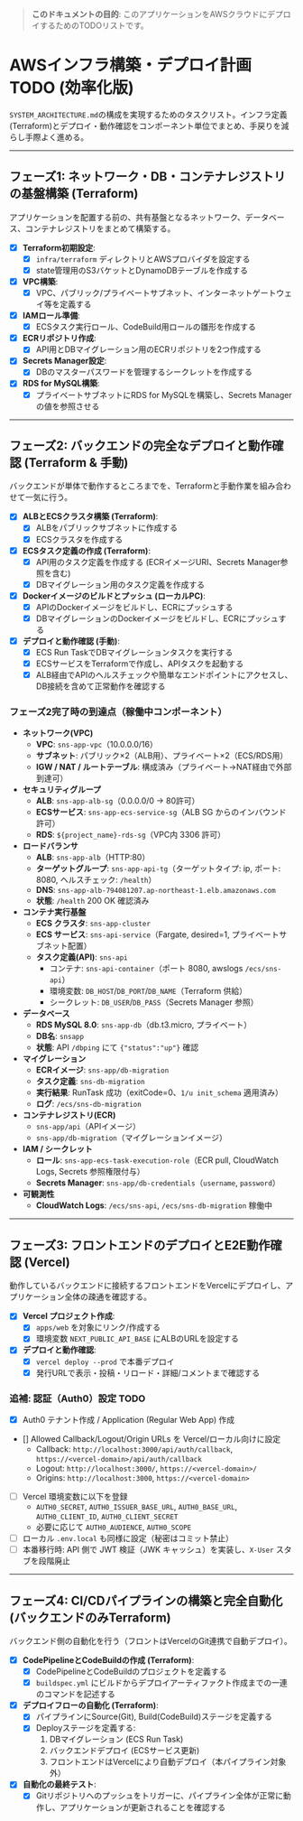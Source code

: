 > **このドキュメントの目的**: このアプリケーションをAWSクラウドにデプロイするためのTODOリストです。

# AWSインフラ構築・デプロイ計画 TODO (効率化版)

`SYSTEM_ARCHITECTURE.md`の構成を実現するためのタスクリスト。インフラ定義(Terraform)とデプロイ・動作確認をコンポーネント単位でまとめ、手戻りを減らし手際よく進める。

---

## フェーズ1: ネットワーク・DB・コンテナレジストリの基盤構築 (Terraform)

アプリケーションを配置する前の、共有基盤となるネットワーク、データベース、コンテナレジストリをまとめて構築する。

- [x] **Terraform初期設定**:
    - [x] `infra/terraform` ディレクトリとAWSプロバイダを設定する
    - [x] state管理用のS3バケットとDynamoDBテーブルを作成する
- [x] **VPC構築**:
    - [x] VPC、パブリック/プライベートサブネット、インターネットゲートウェイ等を定義する
- [x] **IAMロール準備**:
    - [x] ECSタスク実行ロール、CodeBuild用ロールの雛形を作成する
- [x] **ECRリポジトリ作成**:
    - [x] API用とDBマイグレーション用のECRリポジトリを2つ作成する
- [x] **Secrets Manager設定**:
    - [x] DBのマスターパスワードを管理するシークレットを作成する
- [x] **RDS for MySQL構築**:
    - [x] プライベートサブネットにRDS for MySQLを構築し、Secrets Managerの値を参照させる

---

## フェーズ2: バックエンドの完全なデプロイと動作確認 (Terraform & 手動)

バックエンドが単体で動作するところまでを、Terraformと手動作業を組み合わせて一気に行う。

- [x] **ALBとECSクラスタ構築 (Terraform)**:
    - [x] ALBをパブリックサブネットに作成する
    - [x] ECSクラスタを作成する
- [x] **ECSタスク定義の作成 (Terraform)**:
    - [x] API用のタスク定義を作成する (ECRイメージURI、Secrets Manager参照を含む)
    - [x] DBマイグレーション用のタスク定義を作成する
- [x] **Dockerイメージのビルドとプッシュ (ローカルPC)**:
    - [x] APIのDockerイメージをビルドし、ECRにプッシュする
    - [x] DBマイグレーションのDockerイメージをビルドし、ECRにプッシュする
- [x] **デプロイと動作確認 (手動)**:
    - [x] ECS Run TaskでDBマイグレーションタスクを実行する
    - [x] ECSサービスをTerraformで作成し、APIタスクを起動する
    - [x] ALB経由でAPIのヘルスチェックや簡単なエンドポイントにアクセスし、DB接続を含めて正常動作を確認する

### フェーズ2完了時の到達点（稼働中コンポーネント）

- **ネットワーク(VPC)**
    - **VPC**: `sns-app-vpc`（10.0.0.0/16）
    - **サブネット**: パブリック×2（ALB用）、プライベート×2（ECS/RDS用）
    - **IGW / NAT / ルートテーブル**: 構成済み（プライベート→NAT経由で外部到達可）
- **セキュリティグループ**
    - **ALB**: `sns-app-alb-sg`（0.0.0.0/0 → 80許可）
    - **ECSサービス**: `sns-app-ecs-service-sg`（ALB SG からのインバウンド許可）
    - **RDS**: `${project_name}-rds-sg`（VPC内 3306 許可）
- **ロードバランサ**
    - **ALB**: `sns-app-alb`（HTTP:80）
    - **ターゲットグループ**: `sns-app-api-tg`（ターゲットタイプ: ip, ポート: 8080, ヘルスチェック: `/health`）
    - **DNS**: `sns-app-alb-794081207.ap-northeast-1.elb.amazonaws.com`
    - **状態**: `/health` 200 OK 確認済み
- **コンテナ実行基盤**
    - **ECS クラスタ**: `sns-app-cluster`
    - **ECS サービス**: `sns-api-service`（Fargate, desired=1, プライベートサブネット配置）
    - **タスク定義(API)**: `sns-api`
        - コンテナ: `sns-api-container`（ポート 8080, awslogs `/ecs/sns-api`）
        - 環境変数: `DB_HOST`/`DB_PORT`/`DB_NAME`（Terraform 供給）
        - シークレット: `DB_USER`/`DB_PASS`（Secrets Manager 参照）
- **データベース**
    - **RDS MySQL 8.0**: `sns-app-db`（db.t3.micro, プライベート）
    - **DB名**: `snsapp`
    - **状態**: API `/dbping` にて `{"status":"up"}` 確認
- **マイグレーション**
    - **ECRイメージ**: `sns-app/db-migration`
    - **タスク定義**: `sns-db-migration`
    - **実行結果**: RunTask 成功（exitCode=0、`1/u init_schema` 適用済み）
    - **ログ**: `/ecs/sns-db-migration`
- **コンテナレジストリ(ECR)**
    - `sns-app/api`（APIイメージ）
    - `sns-app/db-migration`（マイグレーションイメージ）
- **IAM / シークレット**
    - **ロール**: `sns-app-ecs-task-execution-role`（ECR pull, CloudWatch Logs, Secrets 参照権限付与）
    - **Secrets Manager**: `sns-app/db-credentials`（`username`, `password`）
- **可観測性**
    - **CloudWatch Logs**: `/ecs/sns-api`, `/ecs/sns-db-migration` 稼働中

---

## フェーズ3: フロントエンドのデプロイとE2E動作確認 (Vercel)

動作しているバックエンドに接続するフロントエンドをVercelにデプロイし、アプリケーション全体の疎通を確認する。

- [x] **Vercel プロジェクト作成**:
    - [x] `apps/web` を対象にリンク/作成する
    - [x] 環境変数 `NEXT_PUBLIC_API_BASE` にALBのURLを設定する
- [x] **デプロイと動作確認**:
    - [x] `vercel deploy --prod` で本番デプロイ
    - [x] 発行URLで表示・投稿・リロード・詳細/コメントまで確認する

### 追補: 認証（Auth0）設定 TODO

- [x] Auth0 テナント作成 / Application (Regular Web App) 作成
- [] Allowed Callback/Logout/Origin URLs を Vercel/ローカル向けに設定
  - Callback: `http://localhost:3000/api/auth/callback`, `https://<vercel-domain>/api/auth/callback`
  - Logout: `http://localhost:3000/`, `https://<vercel-domain>/`
  - Origins: `http://localhost:3000`, `https://<vercel-domain>`
- [ ] Vercel 環境変数に以下を登録
  - `AUTH0_SECRET`, `AUTH0_ISSUER_BASE_URL`, `AUTH0_BASE_URL`, `AUTH0_CLIENT_ID`, `AUTH0_CLIENT_SECRET`
  - 必要に応じて `AUTH0_AUDIENCE`, `AUTH0_SCOPE`
- [ ] ローカル `.env.local` も同様に設定（秘密はコミット禁止）
- [ ] 本番移行時: API 側で JWT 検証（JWK キャッシュ）を実装し、`X-User` スタブを段階廃止

---

## フェーズ4: CI/CDパイプラインの構築と完全自動化 (バックエンドのみTerraform)

バックエンド側の自動化を行う（フロントはVercelのGit連携で自動デプロイ）。

- [x] **CodePipelineとCodeBuildの作成 (Terraform)**:
    - [x] CodePipelineとCodeBuildのプロジェクトを定義する
    - [x] `buildspec.yml` にビルドからデプロイアーティファクト作成までの一連のコマンドを記述する
- [x] **デプロイフローの自動化 (Terraform)**:
    - [x] パイプラインにSource(Git), Build(CodeBuild)ステージを定義する
    - [x] Deployステージを定義する:
        1.  DBマイグレーション (ECS Run Task)
        2.  バックエンドデプロイ (ECSサービス更新)
        3.  フロントエンドはVercelにより自動デプロイ（本パイプライン対象外）
- [x] **自動化の最終テスト**:
    - [x] Gitリポジトリへのプッシュをトリガーに、パイプライン全体が正常に動作し、アプリケーションが更新されることを確認する
